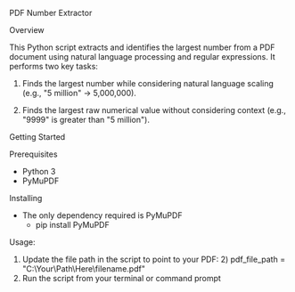 PDF Number Extractor

Overview

This Python script extracts and identifies the largest number from a PDF document using natural language processing and regular expressions. It performs two key tasks:

1) Finds the largest number while considering natural language scaling (e.g., "5 million" → 5,000,000).

2) Finds the largest raw numerical value without considering context (e.g., "9999" is greater than "5 million").

Getting Started

Prerequisites
* Python 3 
* PyMuPDF 

Installing 
* The only dependency required is PyMuPDF
  * pip install PyMuPDF

Usage: 
1) Update the file path in the script to point to your PDF: 
   2) pdf_file_path = "C:\\Your\\Path\\Here\\filename.pdf"
3) Run the script from your terminal or command prompt